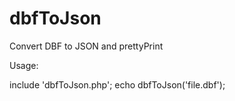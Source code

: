 dbfToJson
=========

Convert DBF to JSON and prettyPrint

Usage:

include 'dbfToJson.php';
echo dbfToJson('file.dbf');

